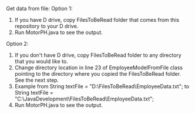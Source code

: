 Get data from file:
Option 1:
1. If you have D drive, copy FilesToBeRead folder that comes from this repository to your D drive.
2. Run MotorPH.java to see the output.

Option 2:
1. If you don't have D drive, copy FilesToBeRead folder to any directory that you would like to.
2. Change directory location in line 23 of EmployeeModelFromFile class pointing to the directory where you copied the FilesToBeRead folder. See the next step.
3. Example from String textFile = "D:\\FilesToBeRead\\EmployeeData.txt"; to String textFile = "C:\\JavaDevelopment\\FilesToBeRead\\EmployeeData.txt";
4. Run MotorPH.java to see the output.
